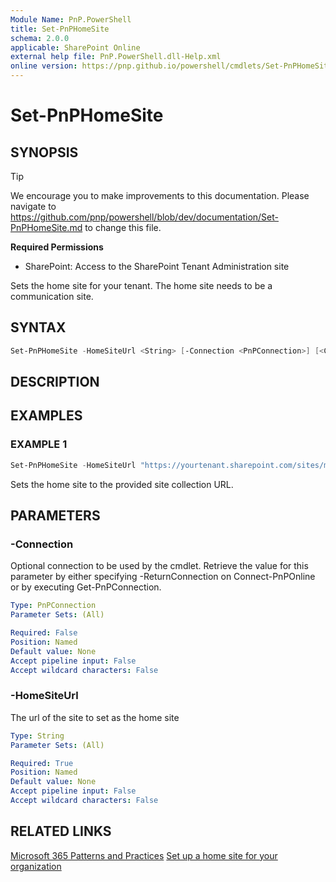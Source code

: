 ```yaml
---
Module Name: PnP.PowerShell
title: Set-PnPHomeSite
schema: 2.0.0
applicable: SharePoint Online
external help file: PnP.PowerShell.dll-Help.xml
online version: https://pnp.github.io/powershell/cmdlets/Set-PnPHomeSite.html
---
```

 
# Set-PnPHomeSite

## SYNOPSIS

> [!TIP]
> We encourage you to make improvements to this documentation. Please navigate to https://github.com/pnp/powershell/blob/dev/documentation/Set-PnPHomeSite.md to change this file.


**Required Permissions**

* SharePoint: Access to the SharePoint Tenant Administration site

Sets the home site for your tenant. The home site needs to be a communication site.

## SYNTAX

```powershell
Set-PnPHomeSite -HomeSiteUrl <String> [-Connection <PnPConnection>] [<CommonParameters>]
```

## DESCRIPTION

## EXAMPLES

### EXAMPLE 1
```powershell
Set-PnPHomeSite -HomeSiteUrl "https://yourtenant.sharepoint.com/sites/myhome"
```

Sets the home site to the provided site collection URL.

## PARAMETERS

### -Connection
Optional connection to be used by the cmdlet. Retrieve the value for this parameter by either specifying -ReturnConnection on Connect-PnPOnline or by executing Get-PnPConnection.

```yaml
Type: PnPConnection
Parameter Sets: (All)

Required: False
Position: Named
Default value: None
Accept pipeline input: False
Accept wildcard characters: False
```

### -HomeSiteUrl
The url of the site to set as the home site

```yaml
Type: String
Parameter Sets: (All)

Required: True
Position: Named
Default value: None
Accept pipeline input: False
Accept wildcard characters: False
```

## RELATED LINKS

[Microsoft 365 Patterns and Practices](https://aka.ms/m365pnp)
[Set up a home site for your organization](/sharepoint/home-site)
